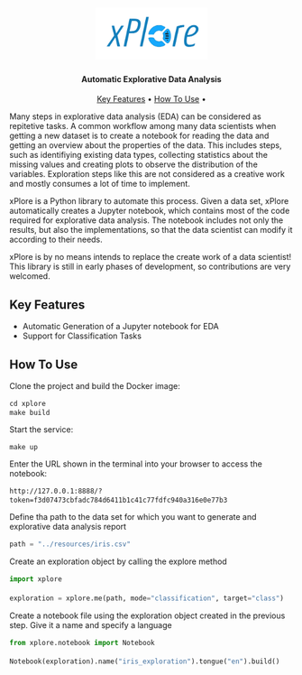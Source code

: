 <h1 align="center">
  <img src="logo.svg" alt="Markdownify" width="200"></a>
</h1>

<h4 align="center">Automatic Explorative Data Analysis</h4>

<p align="center">
  <a href="#key-features">Key Features</a> •
  <a href="#how-to-use">How To Use</a> •
</p>

Many steps in explorative data analysis (EDA) can be considered as repitetive tasks. A common workflow among many data scientists when getting a new dataset is to create a notebook for reading the data and getting an overview about the properties of the data. This includes steps, such as identifiying existing data types, collecting statistics about the missing values and creating plots to observe the distribution of the variables. Exploration steps like this are not considered as a creative work and mostly consumes a lot of time to implement. 

xPlore is a Python library to automate this process. Given a data set, xPlore automatically creates a Jupyter notebook, which contains most of the code required for explorative data analysis. The notebook includes not only the results, but also the implementations, so that the data scientist can modify it according to their needs.

xPlore is by no means intends to replace the create work of a data scientist! This library is still in early phases of development, so contributions are very welcomed.

## Key Features

* Automatic Generation of a Jupyter notebook for EDA
* Support for Classification Tasks


## How To Use
Clone the project and build the Docker image:
```
cd xplore
make build
```

Start the service:

```
make up
```

Enter the URL shown in the terminal into your browser to access the notebook:
```
http://127.0.0.1:8888/?token=f3d07473cbfadc784d6411b1c41c77fdfc940a316e0e77b3
```

Define tha path to the data set for which you want to generate and explorative data analysis report
```python
path = "../resources/iris.csv"
```

Create an exploration object by calling the explore method
```python
import xplore

exploration = xplore.me(path, mode="classification", target="class")
```
Create a notebook file using the exploration object created in the previous step. Give it a name and specify a language

```python
from xplore.notebook import Notebook

Notebook(exploration).name("iris_exploration").tongue("en").build()
```
